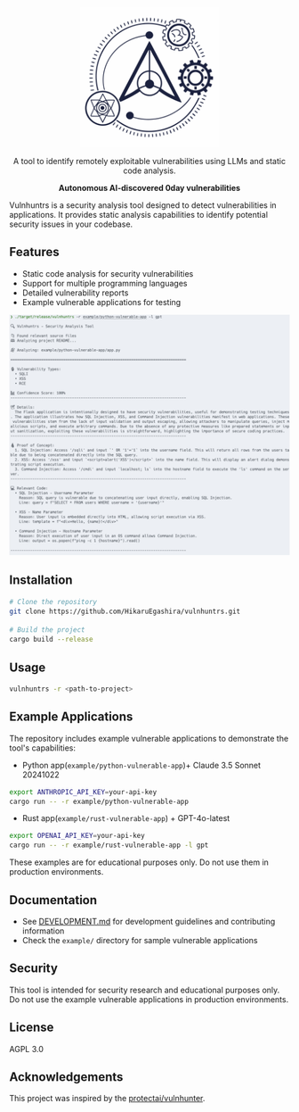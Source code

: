 <div align="center">

  <img width="250" src="./logo.png" alt="Vulnhuntrs Logo">

A tool to identify remotely exploitable vulnerabilities using LLMs and static code analysis.

**Autonomous AI-discovered 0day vulnerabilities**

</div>

Vulnhuntrs is a security analysis tool designed to detect vulnerabilities in applications. It provides static analysis capabilities to identify potential security issues in your codebase.

## Features

- Static code analysis for security vulnerabilities
- Support for multiple programming languages
- Detailed vulnerability reports
- Example vulnerable applications for testing

![analyze-python](./analyze-python.png)

## Installation

```bash
# Clone the repository
git clone https://github.com/HikaruEgashira/vulnhuntrs.git

# Build the project
cargo build --release
```

## Usage

```bash
vulnhuntrs -r <path-to-project>
```

## Example Applications

The repository includes example vulnerable applications to demonstrate the tool's capabilities:

- Python app(`example/python-vulnerable-app`)+ Claude 3.5 Sonnet 20241022
```bash
export ANTHROPIC_API_KEY=your-api-key
cargo run -- -r example/python-vulnerable-app
```

- Rust app(`example/rust-vulnerable-app`) + GPT-4o-latest
```bash
export OPENAI_API_KEY=your-api-key
cargo run -- -r example/rust-vulnerable-app -l gpt
```

These examples are for educational purposes only. Do not use them in production environments.

## Documentation

- See [DEVELOPMENT.md](DEVELOPMENT.md) for development guidelines and contributing information
- Check the `example/` directory for sample vulnerable applications

## Security

This tool is intended for security research and educational purposes only. Do not use the example vulnerable applications in production environments.

## License

AGPL 3.0

## Acknowledgements

This project was inspired by the [protectai/vulnhunter](https://github.com/protectai/vulnhuntr).
